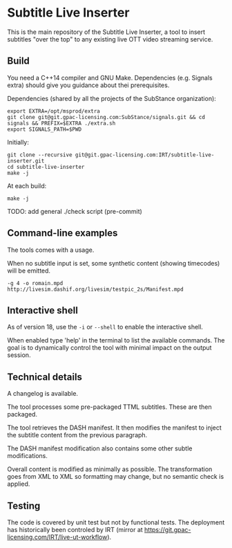 # Subtitle Live Inserter

This is the main repository of the Subtitle Live Inserter, a tool to insert subtitles "over the top" to any existing live OTT video streaming service.

## Build

You need a C++14 compiler and GNU Make. Dependencies (e.g. Signals extra) should give you guidance about thei prerequisites.

Dependencies (shared by all the projects of the SubStance organization):
```
export EXTRA=/opt/msprod/extra
git clone git@git.gpac-licensing.com:SubStance/signals.git && cd signals && PREFIX=$EXTRA ./extra.sh
export SIGNALS_PATH=$PWD
```

Initially:
```
git clone --recursive git@git.gpac-licensing.com:IRT/subtitle-live-inserter.git
cd subtitle-live-inserter
make -j
```

At each build:
```
make -j
```

TODO: add general ./check script (pre-commit)

## Command-line examples

The tools comes with a usage.

When no subtitle input is set, some synthetic content (showing timecodes) will be emitted.

```
-g 4 -o romain.mpd  http://livesim.dashif.org/livesim/testpic_2s/Manifest.mpd
```

## Interactive shell

As of version 18, use the ```-i``` or ```--shell``` to enable the interactive shell.

When enabled type 'help' in the terminal to list the available commands. The goal is to dynamically control the tool with minimal impact on the output session.

## Technical details

A changelog is available.

The tool processes some pre-packaged TTML subtitles. These are then packaged.

The tool retrieves the DASH manifest. It then modifies the manifest to inject the subtitle content from the previous paragraph.

The DASH manifest modification also contains some other subtle modifications.

Overall content is modified as minimally as possible. The transformation goes from XML to XML so formatting may change, but no semantic check is applied.

## Testing

The code is covered by unit test but not by functional tests. The deployment has historically been controled by IRT (mirror at https://git.gpac-licensing.com/IRT/live-ut-workflow).

